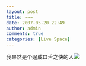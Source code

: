 ```yaml
---
layout: post
title: ~~~
date: 2007-05-20 22:49
author: admin
comments: true
categories: [Live Space]
---
```

<div>我果然是个逞成口舌之快的人<img src="http://shared.live.com/VIf!VWmJbs6tK-ObyYk28Q/emoticons/smile_sniff.gif"></div>
